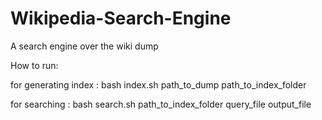 # Wikipedia-Search-Engine
A search engine over the wiki dump

How to run: 

for generating index : bash index.sh path_to_dump path_to_index_folder

for searching : bash search.sh path_to_index_folder query_file output_file
